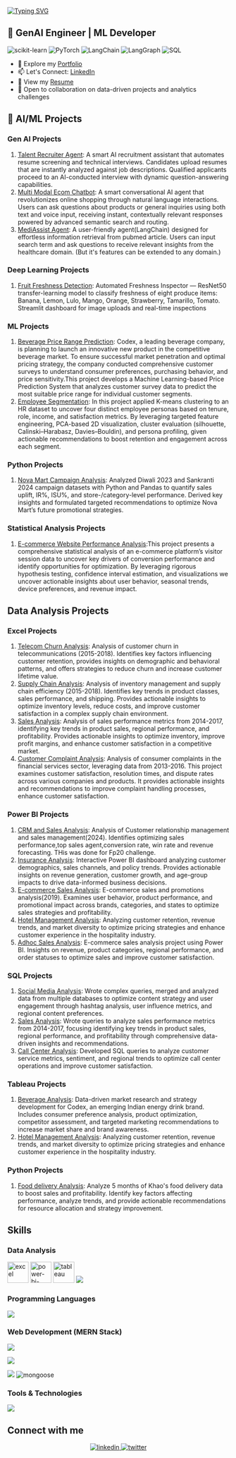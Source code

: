 [![Typing SVG](https://readme-typing-svg.demolab.com?font=Fira+Code&size=28&pause=1000&color=38b6ff&width=520&lines=Hi+%F0%9F%91%8B%2C+I'm+Amanat+Mahmud.;&#x1F916;+Building+Tomorrow's+AI,+Today)](https://git.io/typing-svg)

## 🤖 GenAI Engineer | ML Developer
![scikit-learn](https://img.shields.io/badge/scikit--learn-F7931E?style=flat-square&logo=scikitlearn&logoColor=white)
![PyTorch](https://img.shields.io/badge/PyTorch-EE4C2C?style=flat-square&logo=pytorch&logoColor=white)
![LangChain](https://img.shields.io/badge/LangChain-00A0FF?style=flat-square&logo=langchain&logoColor=white)
![LangGraph](https://img.shields.io/badge/LangGraph-6f42c1?style=flat-square)
![SQL](https://img.shields.io/badge/-SQL-4479A1?style=flat-square&logo=mysql&logoColor=white)

- 📂 Explore my [Portfolio](https://codebasics.io/portfolio/Amanat-Ullah-Mahmud)
- 📫 Let's Connect: [LinkedIn](https://www.linkedin.com/in/amanat-mahmud)
- 📄 View my [Resume](https://drive.google.com/file/d/1MlW-fZQRBeei4wjDW0p5W38fBpHYqChi/view?usp=sharing)
- 🤝 Open to collaboration on data-driven projects and analytics challenges


## 🧠 AI/ML Projects

### Gen AI Projects
1. [Talent Recruiter Agent](https://github.com/amanat-mahmud/Talent-Recruiter-Agent): A smart AI recruitment assistant that automates resume screening and technical interviews. Candidates upload resumes that are instantly analyzed against job descriptions. Qualified applicants proceed to an AI-conducted interview with dynamic question-answering capabilities.
2. [Multi Modal Ecom Chatbot](https://github.com/amanat-mahmud/Voice-Shop-Agent): A smart conversational AI agent that revolutionizes online shopping through natural language interactions. Users can ask questions about products or general inquiries using both text and voice input, receiving instant, contextually relevant responses powered by advanced semantic search and routing.
3. [MediAssist Agent](https://github.com/amanat-mahmud/MediAssist-AI-Agent): A user-friendly agent(LangChain) designed for effortless information retrieval from pubmed article. Users can input search term and ask questions to receive relevant insights from the healthcare domain. (But it's features can be extended to any domain.)

### Deep Learning Projects
1. [Fruit Freshness Detection](https://github.com/amanat-mahmud/Fruit-Freshness-Detection): Automated Freshness Inspector — ResNet50 transfer-learning model to classify freshness of eight produce items: Banana, Lemon, Lulo, Mango, Orange, Strawberry, Tamarillo, Tomato. Streamlit dashboard for image uploads and real-time inspections

### ML Projects
1. [Beverage Price Range Prediction](https://github.com/amanat-mahmud/Beverage-Price-Prediction): Codex, a leading beverage company, is planning to launch an innovative new product in the competitive beverage market. To ensure successful market penetration and optimal pricing strategy, the company conducted comprehensive customer surveys to understand consumer preferences, purchasing behavior, and price sensitivity.This project develops a Machine Learning-based Price Prediction System that analyzes customer survey data to predict the most suitable price range for individual customer segments.
2. [Employee Segmentation](https://github.com/amanat-mahmud/Employee-Segmentation-and-Profiling): In this project applied K-means clustering to an HR dataset to uncover four distinct employee personas based on tenure, role, income, and satisfaction metrics. By leveraging targeted feature engineering, PCA-based 2D visualization, cluster evaluation (silhouette, Calinski–Harabasz, Davies–Bouldin), and persona profiling, given actionable recommendations to boost retention and engagement across each segment.

### Python Projects
1. [Nova Mart Campaign Analysis](https://github.com/amanat-mahmud/Nova-Mart-Promotional-Campaign-Analysis): Analyzed Diwali 2023 and Sankranti 2024 campaign datasets with Python and Pandas to quantify sales uplift, IR%, ISU%, and store-/category-level performance. Derived key insights and formulated targeted recommendations to optimize Nova Mart’s future promotional strategies.

### Statistical Analysis Projects
1. [E-commerce Website Performance Analysis](https://github.com/amanat-mahmud/E-commerce-Website-Performance-Analysis):This project presents a comprehensive statistical analysis of an e-commerce platform’s visitor session data to uncover key drivers of conversion performance and identify opportunities for optimization. By leveraging rigorous hypothesis testing, confidence interval estimation, and visualizations we uncover actionable insights about user behavior, seasonal trends, device preferences, and revenue impact.

## Data Analysis Projects

### Excel Projects
1. [Telecom Churn Analysis](https://github.com/amanat-mahmud/Churn_Analysis_Telecommunications): Analysis of customer churn in telecommunications (2015-2018). Identifies key factors influencing customer retention, provides insights on demographic and behavioral patterns, and offers strategies to reduce churn and increase customer lifetime value.
2. [Supply Chain Analysis](https://github.com/amanat-mahmud/supply_chain_analysis): Analysis of inventory management and supply chain efficiency (2015-2018). Identifies key trends in product classes, sales performance, and shipping. Provides actionable insights to optimize inventory levels, reduce costs, and improve customer satisfaction in a complex supply chain environment.
3. [Sales Analysis](https://github.com/amanat-mahmud/Sales_Performance_Analysis): Analysis of sales performance metrics from 2014-2017, identifying key trends in product sales, regional performance, and profitability. Provides actionable insights to optimize inventory, improve profit margins, and enhance customer satisfaction in a competitive market.
4. [Customer Complaint Analysis](https://github.com/amanat-mahmud/Customer_Complaint_Analysis): Analysis of consumer complaints in the financial services sector, leveraging data from 2013-2016. This project examines customer satisfaction, resolution times, and dispute rates across various companies and products. It provides actionable insights and recommendations to improve complaint handling processes, enhance customer satisfaction.

### Power BI Projects
1. [CRM and Sales Analysis](https://github.com/amanat-mahmud/crm_and_sales): Analysis of Customer relationship management and sales management(2024). Identifies optimizing sales performance,top sales agent,conversion rate, win rate and revenue forecasting. THis was done for Fp20 challenge.
2. [Insurance Analysis](https://github.com/amanat-mahmud/Shield-Insurance-Analysis): Interactive Power BI dashboard analyzing customer demographics, sales channels, and policy trends. Provides actionable insights on revenue generation, customer growth, and age-group impacts to drive data-informed business decisions.
3. [E-commerce Sales Analysis](https://github.com/amanat-mahmud/Ecommerce-Sales-Analysis): E-commerce sales and promotions analysis(2019). Examines user behavior, product performance, and promotional impact across brands, categories, and states to optimize sales strategies and profitability.
4. [Hotel Management Analysis](https://github.com/amanat-mahmud/hotel_management): Analyzing customer retention, revenue trends, and market diversity to optimize pricing strategies and enhance customer experience in the hospitality industry.
5. [Adhoc Sales Analysis](https://github.com/amanat-mahmud/sales_adhoc_analysis): E-commerce sales analysis project using Power BI. Insights on revenue, product categories, regional performance, and order statuses to optimize sales and improve customer satisfaction.

### SQL Projects
1. [Social Media Analysis](https://github.com/amanat-mahmud/social_medial_analysis): Wrote complex queries, merged and analyzed data from multiple  databases to  optimize content strategy and user engagement through hashtag analysis, user influence metrics, and regional content preferences.
2. [Sales Analysis](https://github.com/amanat-mahmud/Sales_Performance_Analysis_SQL): Wrote queries to analyze sales performance metrics from 2014-2017, focusing identifying key trends in product sales, regional performance, and profitability through comprehensive data-driven insights and recommendations.
3. [Call Center Analysis](https://github.com/amanat-mahmud/call_center_analysis): Developed SQL queries to analyze customer service metrics, sentiment, and regional trends to optimize call center operations and improve customer satisfaction.

### Tableau Projects
1. [Beverage Analysis](https://github.com/amanat-mahmud/Energy-Drink-Strategy-Market-Analysis-): Data-driven market research and strategy development for Codex, an emerging Indian energy drink brand. Includes consumer preference analysis, product optimization, competitor assessment, and targeted marketing recommendations to increase market share and brand awareness.
2. [Hotel Management Analysis](https://github.com/amanat-mahmud/Hotel-Management-Analysis): Analyzing customer retention, revenue trends, and market diversity to optimize pricing strategies and enhance customer experience in the hospitality industry.

### Python Projects
1. [Food delivery Analysis](https://github.com/amanat-mahmud/Food-Delivery-Analysis): Analyze 5 months of Khao's food delivery data to boost sales and profitability. Identify key factors affecting performance, analyze trends, and provide actionable recommendations for resource allocation and strategy improvement.
## Skills

### Data Analysis
<p align="left">
    <img width="48" height="48" src="https://i.ibb.co/SJP4w66/icons8-excel-48.png" alt="excel"/>
    <img width="48" height="48" src="https://i.ibb.co/KxJLQK0/icons8-power-bi-2021-96.png" alt="power-bi-2021"/>
    <img width="48" height="48" src="https://i.ibb.co/Cb0svXH/icons8-tableau-software-96.png" alt="tableau"/>
    <img src="https://skillicons.dev/icons?i=python,mysql"/>
<!--     <img width="144" height="48" src="https://global.discourse-cdn.com/business7/uploads/plot/original/3X/f/3/f3da33405ee7e693abfd12bd4ae334a55e8345d0.png" alt="plotly"/> -->

</p>

### Programming Languages
<p align="left">
    <a href="https://skillicons.dev">
        <img src="https://skillicons.dev/icons?i=c,cpp,java,js,ts" />
    </a>
</p>

### Web Development (MERN Stack)
<p align="left">
<a href="https://skillicons.dev">
<img src="https://skillicons.dev/icons?i=html,css,bootstrap,tailwind,sass,react,redux,nextjs"/>
</a>

<p align="left">
<a href="https://skillicons.dev">
<img src="https://skillicons.dev/icons?i=nodejs,express"/>
</a>
    
<p align="left">
        <img src="https://skillicons.dev/icons?i=prisma,postgres,mongodb"/>
     <img src="https://i.ibb.co/nzNmYQS/icons8-mongoose-48.png" title="Mongoose"  alt="mongoose" border="0">
</p>



        
### Tools & Technologies
<p align="left">
    <a href="https://skillicons.dev">
        <img src="https://skillicons.dev/icons?i=github,linux,netlify,vercel,firebase,ai,ps,figma,xd"/>
    </a>
</p>

## Connect with me  
<div align="center">
    <a href="https://linkedin.com/in/amanat-mahmud" target="_blank">
        <img src="https://img.shields.io/badge/LinkedIn-0077B5?style=for-the-badge&logo=linkedin&logoColor=white" alt=linkedin style="margin-bottom: 5px;" />
    </a> 

<a href="https://twitter.com/amanat_mahmud" target="_blank">
        <img src="https://img.shields.io/twitter/follow/amanat_mahmud?style=for-the-badge&logo=x&logoColor=white&labelColor=black&color=black" alt=twitter style="margin-bottom: 5px;" />
    </a>
</div>  
  
<br/>  
